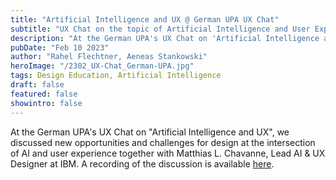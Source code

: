 ```yaml
---
title: "Artificial Intelligence and UX @ German UPA UX Chat"
subtitle: "UX Chat on the topic of Artificial Intelligence and User Experience"
description: "At the German UPA's UX Chat on 'Artificial Intelligence and UX', we discussed new opportunities and challenges for design at the intersection of AI and user experience together with Matthias L. Chavanne, Lead AI & UX Designer at IBM."
pubDate: "Feb 10 2023"
author: "Rahel Flechtner, Aeneas Stankowski"
heroImage: "/2302_UX-Chat_German-UPA.jpg"
tags: Design Education, Artificial Intelligence
draft: false 
featured: false
showintro: false
---
```


At the German UPA's UX Chat on "Artificial Intelligence and UX", we discussed new opportunities and challenges for design at the intersection of AI and user experience together with Matthias L. Chavanne, Lead AI & UX Designer at IBM. A recording of the discussion is available [here](https://germanupa.de/veranstaltungen/veranstaltungskalender/ux-chat-kuenstliche-intelligenz-und-ux).
